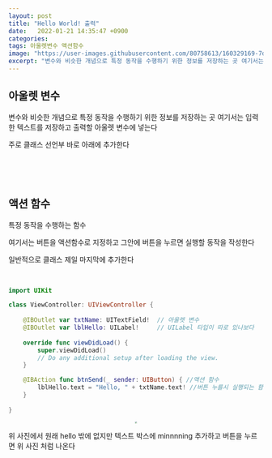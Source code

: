 ```yaml
---
layout: post
title: "Hello World! 출력"
date:   2022-01-21 14:35:47 +0900
categories:
tags: 아울렛변수 액션함수
image: "https://user-images.githubusercontent.com/80758613/160329169-7d79b712-7191-493b-8183-cfe4f148c548.png"
excerpt: "변수와 비슷한 개념으로 특정 동작을 수행하기 위한 정보를 저장하는 곳 여기서는 입력한 텍스트를 저장하고 출력할 아울렛 변수에 넣는다"
---
```


## **아울렛 변수**

변수와 비슷한 개념으로 특정 동작을 수행하기 위한 정보를 저장하는 곳 여기서는 입력한 텍스트를 저장하고 출력할 아울렛 변수에 넣는다

주로 클래스 선언부 바로 아래에 추가한다

&nbsp;

&nbsp;

## **액션 함수**

특정 동작을 수행하는 함수 

여기서는 버튼을 액션함수로 지정하고 그안에 버튼을 누르면 실행할 동작을 작성한다

일반적으로 클래스 제일 마지막에 추가한다

&nbsp;



```swift
import UIKit

class ViewController: UIViewController {
    
    @IBOutlet var txtName: UITextField!  // 아울렛 변수
    @IBOutlet var lblHello: UILabel!     // UILabel 타입이 따로 있나보다 
    
    override func viewDidLoad() {
        super.viewDidLoad()
        // Do any additional setup after loading the view.
    }

    @IBAction func btnSend(_ sender: UIButton) { //액션 함수
        lblHello.text = "Hello, " + txtName.text! //버튼 누를시 실행되는 함수 
    }
    
}
```

<center>
<img src="https://user-images.githubusercontent.com/80758613/160329169-7d79b712-7191-493b-8183-cfe4f148c548.png" style="zoom:30%;">
</center>

위 사진에서 원래 hello 밖에 없지만 텍스트 박스에 minnnning 추가하고 버튼을 누르면 위 사진 처럼 나온다